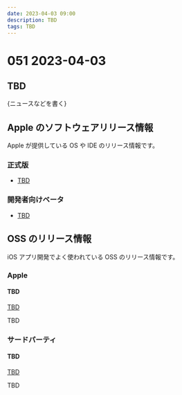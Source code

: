 ```yaml
---
date: 2023-04-03 09:00
description: TBD
tags: TBD
---
```

# 051 2023-04-03

## TBD

{ニュースなどを書く}

## Apple のソフトウェアリリース情報

Apple が提供している OS や IDE のリリース情報です。

### 正式版

- [TBD](TBD)

### 開発者向けベータ

- [TBD](TBD)

## OSS のリリース情報

iOS アプリ開発でよく使われている OSS のリリース情報です。

### Apple

#### TBD

[TBD](TBD)

TBD

### サードパーティ

#### TBD

[TBD](TBD)

TBD
